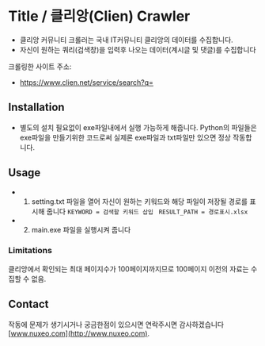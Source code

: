 # Title / 클리앙(Clien) Crawler
* 클리앙 커뮤니티 크롤러는 국내 IT커뮤니티 클리앙의 데이터를 수집합니다.
* 자신이 원하는 쿼리(검색창)을 입력후 나오는 데이터(계시글 및 댓글)를 수집합니다

크롤링한 사이트 주소:
* <https://www.clien.net/service/search?q=>

## Installation
* 별도의 설치 필요없이 exe파일내에서 실행 가능하게 해줍니다. Python의 파일들은 exe파일을 만들기위한 코드로써 실제론 exe파일과 txt파일만 있으면 정상 작동합니다.

## Usage
* 1. setting.txt 파일을 열어 자신이 원하는 키워드와 해당 파일이 저장될 경로를 표시해 줍니다
<code>KEYWORD = 검색할 키워드 삽입 </code>
<code>RESULT_PATH = 경로표시.xlsx</code>

* 2. main.exe 파일을 실행시켜 줍니다

### Limitations

클리앙에서 확인되는 최대 페이지수가 100페이지까지므로 100페이지 이전의 자료는 수집할 수 없음.

## Contact
작동에 문제가 생기시거나 궁금한점이 있으시면 연락주시면 감사하겠습니다 [www.nuxeo.com](http://www.nuxeo.com).
